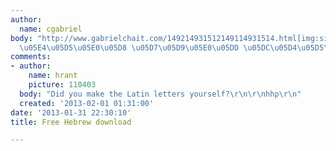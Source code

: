 ```yaml
---
author:
  name: cgabriel
body: "http://www.gabrielchait.com/149214931512149114931514.html[img:sites/default/files/old-images/01
  \u05E4\u05D5\u05E0\u05D8 \u05D7\u05D9\u05E0\u05DD \u05DC\u05D4\u05D5\u05E8\u05D3\u05D4_6332.jpg]"
comments:
- author:
    name: hrant
    picture: 110403
  body: "Did you make the Latin letters yourself?\r\n\r\nhhp\r\n"
  created: '2013-02-01 01:31:00'
date: '2013-01-31 22:30:10'
title: Free Hebrew download

---
```

